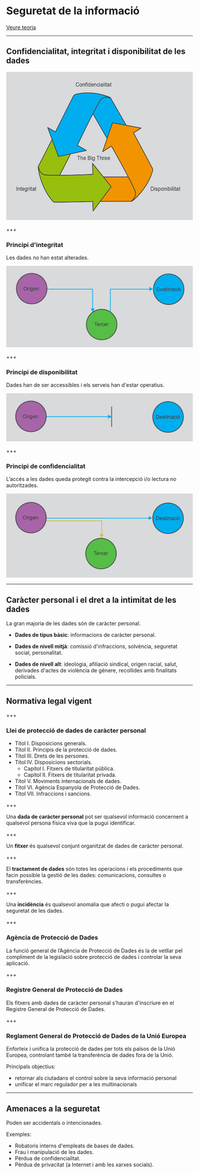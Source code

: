 Seguretat de la informació
=========================

[Veure teoria](https://jrodr236.github.io/GBD-UF3/SeguretatDeLaInformacio)

---

Confidencialitat, integritat i disponibilitat de les dades
-----------------------------

<img src="img/the-big-three.png" height="400px">

+++

### Principi d'integritat

Les dades no han estat
alterades.

![Principi d'integritat](img/integritat.png)

+++

### Principi de disponibilitat

Dades han de ser accessibles
i els serveis han d'estar operatius.

![Disponibilitat](img/disponibilitat.png)

+++

### Principi de confidencialitat

L’accés a les dades queda protegit contra la intercepció i/o lectura no autoritzades.

![Confidencialitat](img/confidencialitat.png)

---

Caràcter personal i el dret a la intimitat de les dades
----------------------

La gran majoria de les dades són de caràcter personal.

* **Dades de tipus bàsic**: informacions de
caràcter personal.

* **Dades de nivell mitjà**: comissió d'infraccions, solvència, seguretat social, personalitat.

* **Dades de nivell alt**: ideologia, afiliació sindical, origen racial, salut, derivades d'actes
de violència de gènere, recollides amb finalitats policials.                        

---

Normativa legal vigent
------------------------

+++

### Llei de protecció de dades de caràcter personal

* Títol I. Disposicions generals.
* Títol II. Principis de la protecció de dades.
* Títol III. Drets de les persones.
* Títol IV. Disposicions sectorials.
  * Capítol I. Fitxers de titularitat pública.
  * Capítol II. Fitxers de titularitat privada.
* Títol V. Moviments internacionals de dades.
* Títol VI. Agència Espanyola de Protecció de Dades.
* Títol VII. Infraccions i sancions.

+++

Una **dada de caràcter personal** pot ser qualsevol informació concernent a qualsevol persona
física viva que la pugui identificar.

+++

Un **fitxer** és qualsevol conjunt organitzat de dades de caràcter personal.

+++

El **tractament de dades** són totes les operacions i els procediments que facin possible la gestió de les dades: comunicacions, consultes o transferències.

+++

Una **incidència** és qualsevol anomalia que afecti o pugui afectar la seguretat
de les dades.

+++

### Agència de Protecció de Dades

La funció general de l’Agència de Protecció de Dades és la de vetllar pel
compliment de la legislació sobre protecció de dades i controlar la seva
aplicació.

+++

### Registre General de Protecció de Dades

Els fitxers amb dades de caràcter personal s’hauran d'inscriure en el Registre
General de Protecció de Dades.

+++

### Reglament General de Protecció de Dades de la Unió Europea

Enforteix i unifica la protecció de dades per tots els països de la Unió Europea, controlant també la transferència de dades fora de la Unió.

Principals objectius:
* retornar als ciutadans el control sobre la seva informació personal
* unificar el marc regulador per a les multinacionals

---

Amenaces a la seguretat
-------------------

Poden ser accidentals o intencionades.

Exemples:
* Robatoris interns d'empleats de bases de dades.
* Frau i manipulació de les dades.
* Pèrdua de confidencialitat.
* Pèrdua de privacitat (a Internet i amb les xarxes socials).
